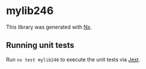 # mylib246

This library was generated with [Nx](https://nx.dev).

## Running unit tests

Run `nx test mylib246` to execute the unit tests via [Jest](https://jestjs.io).
